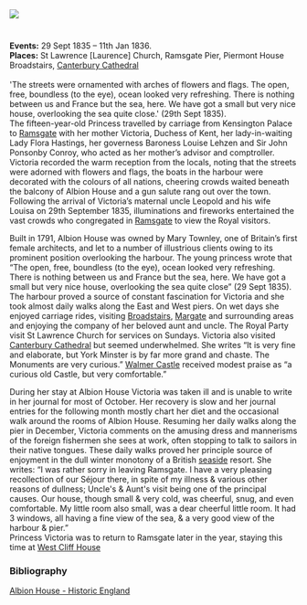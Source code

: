 <html><head></head><body><a href="https://juncture-digital.org"><img src="https://juncture-digital.org/images/ve-button.png"/></a>
<param author="Dr Alyson Hunt" banner="/images/banners/19c.jpg" layout="vtl" title="Princess Victoria and Ramsgate" ve-config=""/>

<param aliases="Ramsgate" eid="Q736439" ve-entity=""/>

#

**Events:** 29 Sept 1835 – 11th Jan 1836.   
**Places:** St Lawrence [Laurence] Church, Ramsgate Pier, Piermont House Broadstairs, [Canterbury Cathedral](/19c/19c-canterbury)    
<br/>
'The streets were ornamented with arches of flowers and flags. The open, free, boundless (to the eye), ocean looked very refreshing. There is nothing between us and France but the sea, here. We have got a small but very nice house, overlooking the sea quite close.' (29th Sept 1835).
<br/>
The fifteen-year-old Princess travelled by carriage from Kensington Palace to [Ramsgate](/dickens/19c-ramsgate) with her mother Victoria, Duchess of Kent, her lady-in-waiting Lady Flora Hastings, her governess Baroness Louise Lehzen and Sir John Ponsonby Conroy, who acted as her mother’s advisor and comptroller. Victoria recorded the warm reception from the locals, noting that the streets were adorned with flowers and flags, the boats in the harbour were decorated with the colours of all nations, cheering crowds waited beneath the balcony of Albion House and a gun salute rang out over the town. Following the arrival of Victoria’s maternal uncle Leopold and his wife Louisa on 29th September 1835, illuminations and fireworks entertained the vast crowds who congregated in [Ramsgate](/dickens/19c-ramsgate) to view the Royal visitors.
<param manifest="https://iiif.juncture-digital.org/wc:View_of_Ramsgate_Town_and_Harbour_by_James_Ward_1799.jpg/manifest.json" ve-image-v2/>

Built in 1791, Albion House was owned by Mary Townley, one of Britain’s first female architects, and let to a number of illustrious clients owing to its prominent position overlooking the harbour. The young princess wrote that “The open, free, boundless (to the eye), ocean looked very refreshing. There is nothing between us and France but the sea, here. We have got a small but very nice house, overlooking the sea quite close” (29 Sept 1835). The harbour proved a source of constant fascination for Victoria and she took almost daily walks along the East and West piers. On wet days she enjoyed carriage rides, visiting [Broadstairs](/dickens/broadstairs-19th-century), [Margate](/dickens/19c-margate) and surrounding areas and enjoying the company of her beloved aunt and uncle. The Royal Party visit St Lawrence Church for services on Sundays. Victoria also visited [Canterbury Cathedral](/19c/19c-canterbury) but seemed underwhelmed. She writes “It is very fine and elaborate, but York Minster is by far more grand and chaste. The Monuments are very curious.” [Walmer Castle](/19c/19c-victoria-walmer-castle) received modest praise as “a curious old Castle, but very comfortable.”
<param manifest="https://iiif.juncture-digital.org/wc:Albion_House%2C_Ramsgate%2C_Kent-geograph-4572188.jpg/manifest.json" ve-image-v2/>

During her stay at Albion House Victoria was taken ill and is unable to write in her journal for most of October. Her recovery is slow and her journal entries for the following month mostly chart her diet and the occasional walk around the rooms of Albion House. Resuming her daily walks along the pier in December, Victoria comments on the amusing dress and mannerisms of the foreign fishermen she sees at work, often stopping to talk to sailors in their native tongues. These daily walks proved her principle source of enjoyment in the dull winter monotony of a British [seaside](/19/19c-seaside) resort. She writes: “I was rather sorry in leaving Ramsgate. I have a very pleasing recollection of our Séjour there, in spite of my illness &amp; various other reasons of dullness; Uncle's &amp; Aunt's visit being one of the principal causes. Our house, though small &amp; very cold, was cheerful, snug, and even comfortable. My little room also small, was a dear cheerful little room. It had 3 windows, all having a fine view of the sea, &amp; a very good view of the harbour &amp; pier.”
<br/>
Princess Victoria was to return to Ramsgate later in the year, staying this time at [West Cliff House](/19/19c-victoria-west-cliff)
<param manifest="https://iiif.juncture-digital.org/wc:Ramsgate_pier_from_the_bathing_sands_1809.jpg/manifest.json" ve-image-v2/>

### Bibliography
[Albion House - Historic England](https://historicengland.org.uk/listing/the-list/list-entry/1085418)
</body></html>